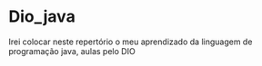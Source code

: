 # Dio_java
Irei colocar neste repertório o meu aprendizado da linguagem de programação java, aulas pelo DIO
